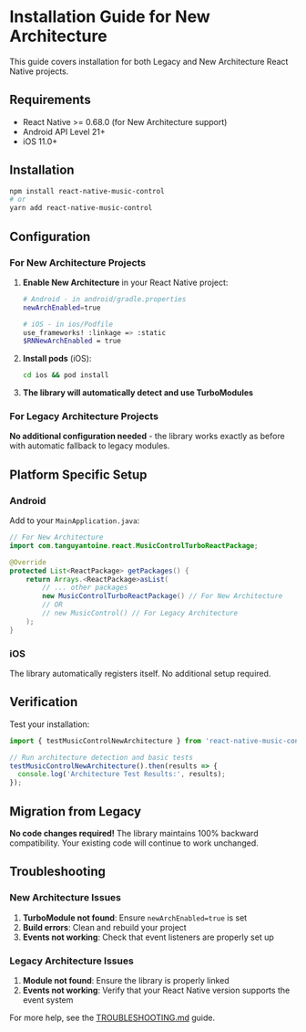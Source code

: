 # Installation Guide for New Architecture

This guide covers installation for both Legacy and New Architecture React Native projects.

## Requirements

- React Native >= 0.68.0 (for New Architecture support)
- Android API Level 21+ 
- iOS 11.0+

## Installation

```bash
npm install react-native-music-control
# or
yarn add react-native-music-control
```

## Configuration

### For New Architecture Projects

1. **Enable New Architecture** in your React Native project:
   ```bash
   # Android - in android/gradle.properties
   newArchEnabled=true
   
   # iOS - in ios/Podfile
   use_frameworks! :linkage => :static
   $RNNewArchEnabled = true
   ```

2. **Install pods** (iOS):
   ```bash
   cd ios && pod install
   ```

3. **The library will automatically detect and use TurboModules**

### For Legacy Architecture Projects

**No additional configuration needed** - the library works exactly as before with automatic fallback to legacy modules.

## Platform Specific Setup

### Android

Add to your `MainApplication.java`:

```java
// For New Architecture
import com.tanguyantoine.react.MusicControlTurboReactPackage;

@Override
protected List<ReactPackage> getPackages() {
    return Arrays.<ReactPackage>asList(
        // ... other packages
        new MusicControlTurboReactPackage() // For New Architecture
        // OR
        // new MusicControl() // For Legacy Architecture
    );
}
```

### iOS

The library automatically registers itself. No additional setup required.

## Verification

Test your installation:

```javascript
import { testMusicControlNewArchitecture } from 'react-native-music-control/examples/new-architecture-test/ArchitectureTest';

// Run architecture detection and basic tests
testMusicControlNewArchitecture().then(results => {
  console.log('Architecture Test Results:', results);
});
```

## Migration from Legacy

**No code changes required!** The library maintains 100% backward compatibility. Your existing code will continue to work unchanged.

## Troubleshooting

### New Architecture Issues

1. **TurboModule not found**: Ensure `newArchEnabled=true` is set
2. **Build errors**: Clean and rebuild your project
3. **Events not working**: Check that event listeners are properly set up

### Legacy Architecture Issues

1. **Module not found**: Ensure the library is properly linked
2. **Events not working**: Verify that your React Native version supports the event system

For more help, see the [TROUBLESHOOTING.md](../TROUBLESHOOTING.md) guide.
